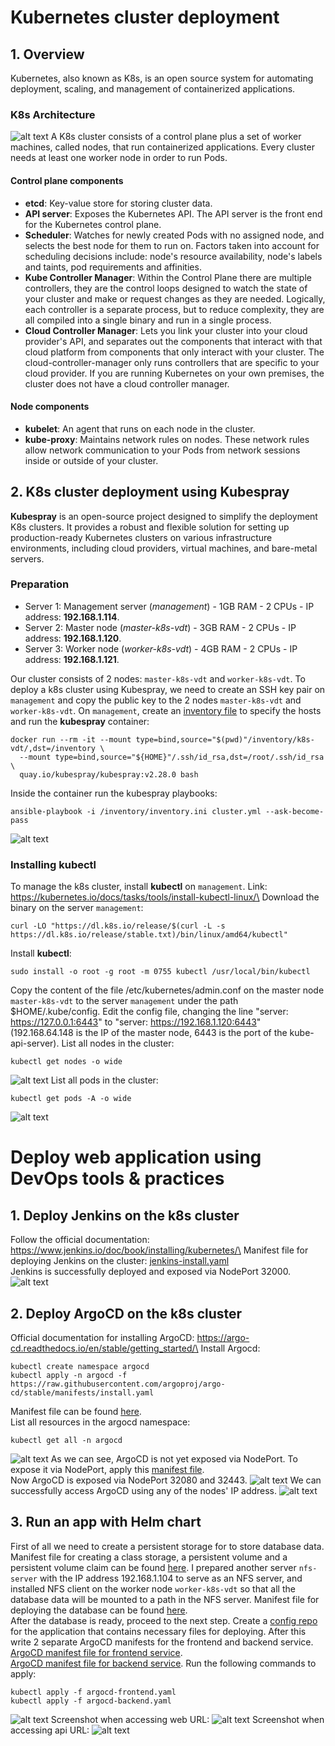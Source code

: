 # Kubernetes cluster deployment
## 1. Overview
Kubernetes, also known as K8s, is an open source system for automating deployment, scaling, and management of containerized applications.
### K8s Architecture
![alt text](./k8s_deployment//k8s_architecture.png)
A K8s cluster consists of a control plane plus a set of worker machines, called nodes, that run containerized applications. Every cluster needs at least one worker node in order to run Pods.
#### Control plane components
- **etcd**: Key-value store for storing cluster data.
- **API server**: Exposes the Kubernetes API. The API server is the front end for the Kubernetes control plane.
- **Scheduler**: Watches for newly created Pods with no assigned node, and selects the best node for them to run on. Factors taken into account for scheduling decisions include: node's resource availability, node's labels and taints, pod requirements and affinities.
- **Kube Controller Manager**: Within the Control Plane there are multiple controllers, they are the control loops designed to watch the state of your cluster and make or request changes as they are needed. Logically, each controller is a separate process, but to reduce complexity, they are all compiled into a single binary and run in a single process.
- **Cloud Controller Manager**: Lets you link your cluster into your cloud provider's API, and separates out the components that interact with that cloud platform from components that only interact with your cluster.
The cloud-controller-manager only runs controllers that are specific to your cloud provider. If you are running Kubernetes on your own premises, the cluster does not have a cloud controller manager.
#### Node components
- **kubelet**: An agent that runs on each node in the cluster.
- **kube-proxy**: Maintains network rules on nodes.  These network rules allow network communication to your Pods from network sessions inside or outside of your cluster.
## 2. K8s cluster deployment using Kubespray
**Kubespray** is an open-source project designed to simplify the deployment K8s clusters. It provides a robust and flexible solution for setting up production-ready Kubernetes clusters on various infrastructure environments, including cloud providers, virtual machines, and bare-metal servers.
### Preparation
- Server 1: Management server (*management*) - 1GB RAM - 2 CPUs - IP address: **192.168.1.114**.
- Server 2: Master node (*master-k8s-vdt*) - 3GB RAM - 2 CPUs - IP address: **192.168.1.120**.
- Server 3: Worker node (*worker-k8s-vdt*) - 4GB RAM - 2 CPUs - IP address: **192.168.1.121**.

Our cluster consists of 2 nodes: `master-k8s-vdt` and `worker-k8s-vdt`. To deploy a k8s cluster using Kubespray, we need to create an SSH key pair on `management` and copy the public key to the 2 nodes `master-k8s-vdt` and `worker-k8s-vdt`.
On `management`, create an [inventory file](./k8s_deployment/inventory.ini) to specify the hosts and run the **kubespray** container:
```
docker run --rm -it --mount type=bind,source="$(pwd)"/inventory/k8s-vdt/,dst=/inventory \
  --mount type=bind,source="${HOME}"/.ssh/id_rsa,dst=/root/.ssh/id_rsa \
  quay.io/kubespray/kubespray:v2.28.0 bash
```
Inside the container run the kubespray playbooks:
```
ansible-playbook -i /inventory/inventory.ini cluster.yml --ask-become-pass
```
![alt text](./k8s_deployment/k8s_deploy_result.png)
### Installing kubectl
To manage the k8s cluster, install **kubectl** on `management`.
Link: https://kubernetes.io/docs/tasks/tools/install-kubectl-linux/\
Download the binary on the server `management`:
```
curl -LO "https://dl.k8s.io/release/$(curl -L -s https://dl.k8s.io/release/stable.txt)/bin/linux/amd64/kubectl"
```
Install **kubectl**:
```
sudo install -o root -g root -m 0755 kubectl /usr/local/bin/kubectl
```
Copy the content of the file /etc/kubernetes/admin.conf on the master node `master-k8s-vdt`  to the server `management` under the path $HOME/.kube/config.
Edit the config file, changing the line "server: https://127.0.0.1:6443" to "server: https://192.168.1.120:6443" (192.168.64.148 is the IP of the master node, 6443 is the port of the kube-api-server).
List all nodes in the cluster:
```
kubectl get nodes -o wide
```
![alt text](./k8s_deployment/get_all_nodes.png)
List all pods in the cluster:
```
kubectl get pods -A -o wide
```
![alt text](./k8s_deployment/get_all_pods.png)

# Deploy web application using DevOps tools & practices
## 1. Deploy Jenkins on the k8s cluster
Follow the official documentation: https://www.jenkins.io/doc/book/installing/kubernetes/\
Manifest file for deploying Jenkins on the cluster: [jenkins-install.yaml](./jenkins-install.yaml)\
Jenkins is successfully deployed and exposed via NodePort 32000.
![alt text](./jenkins-interface.png)
## 2. Deploy ArgoCD on the k8s cluster
Official documentation for installing ArgoCD: https://argo-cd.readthedocs.io/en/stable/getting_started/\
Install Argocd:
```
kubectl create namespace argocd
kubectl apply -n argocd -f https://raw.githubusercontent.com/argoproj/argo-cd/stable/manifests/install.yaml
```
Manifest file can be found [here](https://raw.githubusercontent.com/argoproj/argo-cd/stable/manifests/install.yaml).\
List all resources in the argocd namespace:
```
kubectl get all -n argocd
```
![alt text](./k8s_helm_chart/argocd-list-all.png)
As we can see, ArgoCD is not yet exposed via NodePort. To expose it via NodePort, apply this [manifest file](./k8s_helm_chart/argocd_svc.yaml).\
Now ArgoCD is exposed via NodePort 32080 and 32443.
![alt text](./k8s_helm_chart/argocd_expose_result.png)
We can successfully access ArgoCD using any of the nodes' IP address.
![alt text](./k8s_helm_chart/argocd-interface.png)
## 3. Run an app with Helm chart
First of all we need to create a persistent storage for to store database data. Manifest file for creating a class storage, a persistent volume and a persistent volume claim can be found [here](./k8s_helm_chart/volume.yaml).
I prepared another server `nfs-server` with the IP address 192.168.1.104 to serve as an NFS server, and installed NFS client on the worker node `worker-k8s-vdt` so that all the database data will be mounted to a path in the NFS server.
Manifest file for deploying the database can be found [here](./k8s_helm_chart/mongodb-install.yaml).\
After the database is ready, proceed to the next step. Create a [config repo](https://github.com/mthanghoang/demo-app.git) for the application that contains necessary files for deploying.
After this write 2 separate ArgoCD manifests for the frontend and backend service.\
[ArgoCD manifest file for frontend service](./k8s_helm_chart/argocd-frontend.yaml).\
[ArgoCD manifest file for backend service](./k8s_helm_chart/argocd_backend.yaml).
Run the following commands to apply:
```
kubectl apply -f argocd-frontend.yaml
kubectl apply -f argocd-backend.yaml
```
![alt text](./k8s_helm_chart/argocd-apps.png)
Screenshot when accessing web URL:
![alt text](./k8s_helm_chart/web-url.png)
Screenshot when accessing api URL:
![alt text](./k8s_helm_chart/api-url.png)

